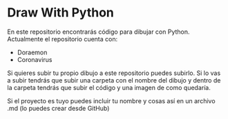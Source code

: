 # Draw With Python
En este repositorio encontrarás código para dibujar con Python. Actualmente el repositorio cuenta con:

- Doraemon
- Coronavirus

Si quieres subir tu propio dibujo a este repositorio puedes subirlo. Si lo vas a subir tendrás que subir una carpeta con el nombre del dibujo y dentro de la carpeta tendrás que subir el código y una imagen de como quedaría.

Si el proyecto es tuyo puedes incluir tu nombre y cosas así en un archivo .md (lo puedes crear desde GitHub)
